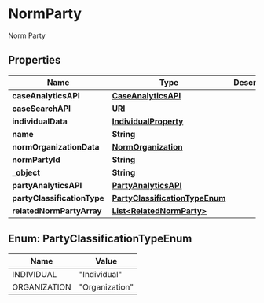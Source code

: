 

# NormParty

Norm Party

## Properties

| Name | Type | Description | Notes |
|------------ | ------------- | ------------- | -------------|
|**caseAnalyticsAPI** | [**CaseAnalyticsAPI**](CaseAnalyticsAPI.md) |  |  |
|**caseSearchAPI** | **URI** |  |  |
|**individualData** | [**IndividualProperty**](IndividualProperty.md) |  |  |
|**name** | **String** |  |  |
|**normOrganizationData** | [**NormOrganization**](NormOrganization.md) |  |  |
|**normPartyId** | **String** |  |  |
|**_object** | **String** |  |  |
|**partyAnalyticsAPI** | [**PartyAnalyticsAPI**](PartyAnalyticsAPI.md) |  |  |
|**partyClassificationType** | [**PartyClassificationTypeEnum**](#PartyClassificationTypeEnum) |  |  |
|**relatedNormPartyArray** | [**List&lt;RelatedNormParty&gt;**](RelatedNormParty.md) |  |  |



## Enum: PartyClassificationTypeEnum

| Name | Value |
|---- | -----|
| INDIVIDUAL | &quot;Individual&quot; |
| ORGANIZATION | &quot;Organization&quot; |



